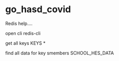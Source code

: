 # go_hasd_covid


Redis help.... 

open cli
redis-cli

get all keys
KEYS *

find all data for key 
smembers SCHOOL_HES_DATA
